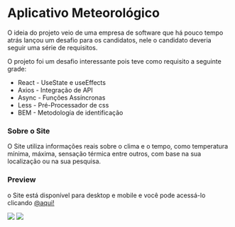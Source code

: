 # Aplicativo Meteorológico

O ideia do projeto veio de uma empresa de software que há pouco tempo atrás lançou um desafio para os candidatos,
nele o candidato deveria seguir uma série de requisitos.

O projeto foi um desafio interessante pois teve como requisito a seguinte grade:

- React - UseState e useEffects
- Axios - Integração de API
- Async - Funções Assíncronas
- Less - Pré-Processador de css
- BEM - Metodología de identificação

### Sobre o Site
O Site utiliza informações reais sobre o clima e o tempo, como temperatura mínima, máxima, sensação térmica entre outros, com base
na sua localização ou na sua pesquisa.

### Preview
o Site está disponível para desktop e mobile e você pode acessá-lo clicando [@aqui!](https://1st-challenge-olive.vercel.app/)

<img src="https://i.ibb.co/SKBbtrk/Screenshot-2023-10-21-21-54-18.png">
<img src="https://i.ibb.co/9by3Bmf/Screenshot-2023-10-21-21-56-04.png">

